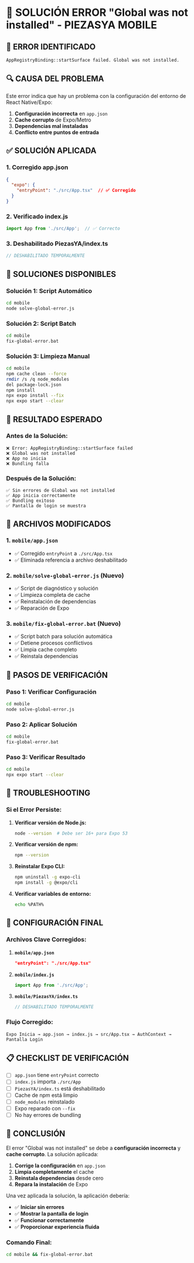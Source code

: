 # 🔧 SOLUCIÓN ERROR "Global was not installed" - PIEZASYA MOBILE

## 🚨 **ERROR IDENTIFICADO**

```
AppRegistryBinding::startSurface failed. Global was not installed.
```

## 🔍 **CAUSA DEL PROBLEMA**

Este error indica que hay un problema con la configuración del entorno de React Native/Expo:

1. **Configuración incorrecta** en `app.json`
2. **Cache corrupto** de Expo/Metro
3. **Dependencias mal instaladas**
4. **Conflicto entre puntos de entrada**

## ✅ **SOLUCIÓN APLICADA**

### **1. Corregido app.json**
```json
{
  "expo": {
    "entryPoint": "./src/App.tsx"  // ✅ Corregido
  }
}
```

### **2. Verificado index.js**
```javascript
import App from './src/App';  // ✅ Correcto
```

### **3. Deshabilitado PiezasYA/index.ts**
```typescript
// DESHABILITADO TEMPORALMENTE
```

## 🚀 **SOLUCIONES DISPONIBLES**

### **Solución 1: Script Automático**
```bash
cd mobile
node solve-global-error.js
```

### **Solución 2: Script Batch**
```bash
cd mobile
fix-global-error.bat
```

### **Solución 3: Limpieza Manual**
```bash
cd mobile
npm cache clean --force
rmdir /s /q node_modules
del package-lock.json
npm install
npx expo install --fix
npx expo start --clear
```

## 📱 **RESULTADO ESPERADO**

### **Antes de la Solución:**
```
❌ Error: AppRegistryBinding::startSurface failed
❌ Global was not installed
❌ App no inicia
❌ Bundling falla
```

### **Después de la Solución:**
```
✅ Sin errores de Global was not installed
✅ App inicia correctamente
✅ Bundling exitoso
✅ Pantalla de login se muestra
```

## 🔧 **ARCHIVOS MODIFICADOS**

### **1. `mobile/app.json`**
- ✅ Corregido `entryPoint` a `./src/App.tsx`
- ✅ Eliminada referencia a archivo deshabilitado

### **2. `mobile/solve-global-error.js` (Nuevo)**
- ✅ Script de diagnóstico y solución
- ✅ Limpieza completa de cache
- ✅ Reinstalación de dependencias
- ✅ Reparación de Expo

### **3. `mobile/fix-global-error.bat` (Nuevo)**
- ✅ Script batch para solución automática
- ✅ Detiene procesos conflictivos
- ✅ Limpia cache completo
- ✅ Reinstala dependencias

## 🎯 **PASOS DE VERIFICACIÓN**

### **Paso 1: Verificar Configuración**
```bash
cd mobile
node solve-global-error.js
```

### **Paso 2: Aplicar Solución**
```bash
cd mobile
fix-global-error.bat
```

### **Paso 3: Verificar Resultado**
```bash
cd mobile
npx expo start --clear
```

## 🔄 **TROUBLESHOOTING**

### **Si el Error Persiste:**

1. **Verificar versión de Node.js:**
   ```bash
   node --version  # Debe ser 16+ para Expo 53
   ```

2. **Verificar versión de npm:**
   ```bash
   npm --version
   ```

3. **Reinstalar Expo CLI:**
   ```bash
   npm uninstall -g expo-cli
   npm install -g @expo/cli
   ```

4. **Verificar variables de entorno:**
   ```bash
   echo %PATH%
   ```

## 🎉 **CONFIGURACIÓN FINAL**

### **Archivos Clave Corregidos:**

1. **`mobile/app.json`**
   ```json
   "entryPoint": "./src/App.tsx"
   ```

2. **`mobile/index.js`**
   ```javascript
   import App from './src/App';
   ```

3. **`mobile/PiezasYA/index.ts`**
   ```typescript
   // DESHABILITADO TEMPORALMENTE
   ```

### **Flujo Corregido:**
```
Expo Inicia → app.json → index.js → src/App.tsx → AuthContext → Pantalla Login
```

## 📋 **CHECKLIST DE VERIFICACIÓN**

- [ ] `app.json` tiene `entryPoint` correcto
- [ ] `index.js` importa `./src/App`
- [ ] `PiezasYA/index.ts` está deshabilitado
- [ ] Cache de npm está limpio
- [ ] `node_modules` reinstalado
- [ ] Expo reparado con `--fix`
- [ ] No hay errores de bundling

## 🎯 **CONCLUSIÓN**

El error "Global was not installed" se debe a **configuración incorrecta** y **cache corrupto**. La solución aplicada:

1. **Corrige la configuración** en `app.json`
2. **Limpia completamente** el cache
3. **Reinstala dependencias** desde cero
4. **Repara la instalación** de Expo

Una vez aplicada la solución, la aplicación debería:
- ✅ **Iniciar sin errores**
- ✅ **Mostrar la pantalla de login**
- ✅ **Funcionar correctamente**
- ✅ **Proporcionar experiencia fluida**

### **Comando Final:**
```bash
cd mobile && fix-global-error.bat
```
